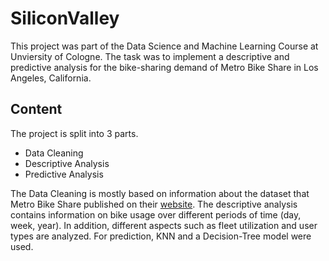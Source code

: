 # SiliconValley

This project was part of the Data Science and Machine Learning Course at Unviersity of Cologne.
The task was to implement a descriptive and predictive analysis for the bike-sharing demand of Metro Bike Share in Los Angeles, California.

## Content

The project is split into 3 parts. 

- Data Cleaning
- Descriptive Analysis
- Predictive Analysis

The Data Cleaning is mostly based on information about the dataset that Metro Bike Share published on their [website](https://bikeshare.metro.net/about/data/).
The descriptive analysis contains information on bike usage over different periods of time (day, week, year). In addition, different aspects such as fleet utilization and user types are analyzed.
For prediction, KNN and a Decision-Tree model were used.

